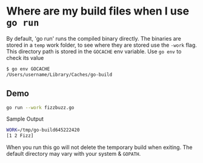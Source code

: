 # Where are my build files when I use `go run`



By default, 'go run' runs the compiled binary directly.
The binaries are stored in a `temp` work folder, to see where they are stored use the `-work` flag. This directory path is stored in the `GOCACHE` env variable.
Use `go env` to check its value

```bash
$ go env GOCACHE
/Users/username/Library/Caches/go-build
```

## Demo

```bash
go run --work fizzbuzz.go
```

Sample Output

```bash
WORK=/tmp/go-build645222420
[1 2 Fizz]
```

When you run this go will not delete the temporary build when exiting.
The default directory may vary with your system & `GOPATH`.
